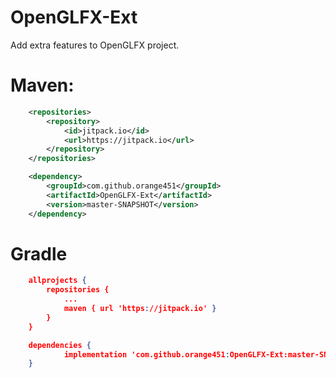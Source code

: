 # OpenGLFX-Ext
Add extra features to OpenGLFX project.

# Maven:
```xml
	<repositories>
		<repository>
		    <id>jitpack.io</id>
		    <url>https://jitpack.io</url>
		</repository>
	</repositories>

	<dependency>
	    <groupId>com.github.orange451</groupId>
	    <artifactId>OpenGLFX-Ext</artifactId>
	    <version>master-SNAPSHOT</version>
	</dependency>
```

# Gradle
```json
	allprojects {
		repositories {
			...
			maven { url 'https://jitpack.io' }
		}
	}

	dependencies {
	        implementation 'com.github.orange451:OpenGLFX-Ext:master-SNAPSHOT'
	}
```

